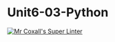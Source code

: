 # Unit6-03-Python
[![Mr Coxall's Super Linter](https://github.com/ICS3U-C-Programming-ReidM/Unit6-03-Python/workflows/Mr%20Coxall's%20Super%20Linter/badge.svg)](https://github.com/ICS3U-C-Programming-ReidM/Unit6-03-Python/actions/)
